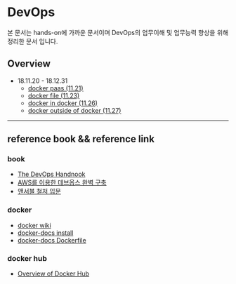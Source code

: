 # DevOps
본 문서는 hands-on에 가까운 문서이며 DevOps의 업무이해 및 업무능력 향상을 위해 정리한 문서 입니다.

## Overview

* 18.11.20 - 18.12.31
    * [docker paas (11.21)](https://github.com/dev-chulbuji/DevOps_Seongnam/blob/master/docker_paas/REAMDE.md)
    * [docker file (11.23)](https://github.com/dev-chulbuji/DevOps_Seongnam/blob/master/docker_paas/dockerfile/REAMDE.md)
    * [docker in docker (11.26)](https://github.com/dev-chulbuji/DevOps_Seongnam/blob/master/docker_paas/docker-in-docker/REAMDE.md)
    * [docker outside of docker (11.27)](https://github.com/dev-chulbuji/DevOps_Seongnam/blob/master/docker_paas/docker-outside-of-docker/REAMDE.md)

---
## reference book && reference link

### book
- [The DevOps Handnook](http://www.yes24.com/24/goods/61792775?scode=029)
- [AWS를 이용한 데브옵스 완벽 구축](http://www.yes24.com/24/goods/60637650?scode=029)
- [앤서블 철저 입문](http://www.yes24.com/24/goods/55227544?scode=029)

### docker  
- [docker wiki](https://en.wikipedia.org/wiki/Docker_(software)) 
- [docker-docs install](https://docs.docker.com/docker-for-mac/install/)
- [docker-docs Dockerfile](https://docs.docker.com/engine/reference/builder/#usage)

### docker hub  
- [Overview of Docker Hub](https://docs.docker.com/docker-hub/)
